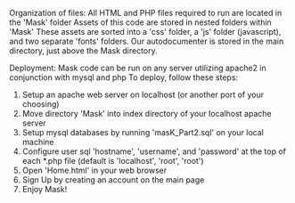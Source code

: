 Organization of files:
All HTML and PHP files required to run are located in the 'Mask' folder
Assets of this code are stored in nested folders within 'Mask'
These assets are sorted into a 'css' folder, a 'js' folder (javascript), and two separate 'fonts' folders.
Our autodocumenter is stored in the main directory, just above the Mask directory.

Deployment:
Mask code can be run on any server utilizing apache2 in conjunction with mysql and php
To deploy, follow these steps:
1. Setup an apache web server on localhost (or another port of your choosing)
2. Move directory 'Mask' into index directory of your localhost apache server
3. Setup mysql databases by running 'masK_Part2.sql' on your local machine
4. Configure user sql 'hostname', 'username', and 'password' at the top of each *.php file (default is 'localhost', 'root', 'root')
5. Open 'Home.html' in your web browser
6. Sign Up by creating an account on the main page
7. Enjoy Mask!